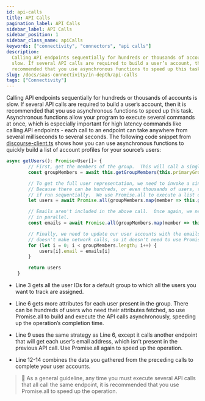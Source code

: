 ```yaml
---
id: api-calls
title: API Calls
pagination_label: API Calls
sidebar_label: API Calls
sidebar_position: 1
sidebar_class_name: apiCalls
keywords: ["connectivity", "connectors", "api calls"]
description:
  Calling API endpoints sequentially for hundreds or thousands of accounts is
  slow. If several API calls are required to build a user’s account, then it is
  recommended that you use asynchronous functions to speed up this task.
slug: /docs/saas-connectivity/in-depth/api-calls
tags: ["Connectivity"]
---
```


Calling API endpoints sequentially for hundreds or thousands of accounts is
slow. If several API calls are required to build a user’s account, then it is
recommended that you use asynchronous functions to speed up this task.
Asynchronous functions allow your program to execute several commands at once,
which is especially important for high latency commands like calling API
endpoints - each call to an endpoint can take anywhere from several milliseconds
to several seconds. The following code snippet from
[discourse-client.ts](https://github.com/sailpoint-oss/discourse-connector-2/blob/main/Discourse/src/discourse-client.ts)
shows how you can use asynchronous functions to quickly build a list of account
profiles for your source’s users:

```javascript
async getUsers(): Promise<User[]> {
        // First, get the members of the group.  This will call a single endpoint to get all the users of a group.
        const groupMembers = await this.getGroupMembers(this.primaryGroup!)

        // To get the full user representation, we need to invoke a single API call for each user.
        // Because there can be hundreds, or even thousands of users, this would take several minutes
        // if run sequentially.  We use Promise.all to execute a list of API calls in parallel.
        let users = await Promise.all(groupMembers.map(member => this.getUser(member.id!.toString())))

        // Emails aren't included in the above call.  Once again, we need to execute several API calls
        // in parallel.
        const emails = await Promise.all(groupMembers.map(member => this.getUserEmailAddress(member.username!)))

        // Finally, we need to update our user accounts with the emails we obtained.  This code
        // doesn't make network calls, so it doesn't need to use Promise.all.
        for (let i = 0; i < groupMembers.length; i++) {
            users[i].email = emails[i]
        }

        return users
    }

```

- Line 3 gets all the user IDs for a default group to which all the users you
  want to track are assigned.

- Line 6 gets more attributes for each user present in the group. There can be
  hundreds of users who need their attributes fetched, so use Promise.all to
  build and execute the API calls asynchronously, speeding up the operation’s
  completion time.

- Line 9 uses the same strategy as Line 6, except it calls another endpoint that
  will get each user’s email address, which isn’t present in the previous API
  call. Use Promise.all again to speed up the operation.

- Line 12-14 combines the data you gathered from the preceding calls to complete
  your user accounts.

> 📘 As a general guideline, any time you must execute several API calls that
> all call the same endpoint, it is recommended that you use Promise.all to
> speed up the operation.
